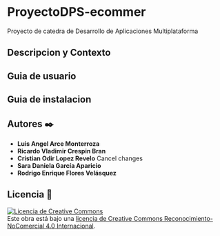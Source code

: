 # ProyectoDPS-ecommer
Proyecto de catedra de Desarrollo de Aplicaciones Multiplataforma

## Descripcion y Contexto

## Guia de usuario

## Guia de instalacion

## Autores ✒️

* **Luis Angel Arce Monterroza** 
* **Ricardo Vladimir Crespin Bran** 
* **Cristian Odir Lopez Revelo** Cancel changes
* **Sara Daniela García Aparicio**
* **Rodrigo Enrique Flores Velásquez** 


## Licencia 📄



<a rel="license" href="http://creativecommons.org/licenses/by-nc/4.0/"><img alt="Licencia de Creative Commons" style="border-width:0" src="https://i.creativecommons.org/l/by-nc/4.0/88x31.png" /></a><br />Este obra está bajo una <a rel="license" href="http://creativecommons.org/licenses/by-nc/4.0/">licencia de Creative Commons Reconocimiento-NoComercial 4.0 Internacional</a>.
